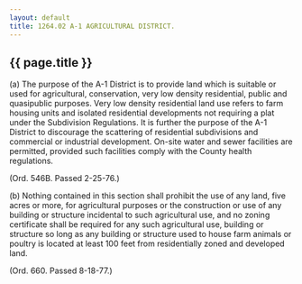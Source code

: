 ```yaml
---
layout: default 
title: 1264.02 A-1 AGRICULTURAL DISTRICT.
---
```


{{ page.title }}
----------------

​(a) The purpose of the A-1 District is to provide land which is
suitable or used for agricultural, conservation, very low density
residential, public and quasipublic purposes. Very low density
residential land use refers to farm housing units and isolated
residential developments not requiring a plat under the Subdivision
Regulations. It is further the purpose of the A-1 District to discourage
the scattering of residential subdivisions and commercial or industrial
development. On-site water and sewer facilities are permitted, provided
such facilities comply with the County health regulations.

(Ord. 546B. Passed 2-25-76.)

​(b) Nothing contained in this section shall prohibit the use of any
land, five acres or more, for agricultural purposes or the construction
or use of any building or structure incidental to such agricultural use,
and no zoning certificate shall be required for any such agricultural
use, building or structure so long as any building or structure used to
house farm animals or poultry is located at least 100 feet from
residentially zoned and developed land.

(Ord. 660. Passed 8-18-77.)
